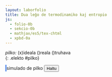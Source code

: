 ```yaml
---
layout: laborfolio
title: Dua leĝo de termodinamiko kaj entropio
js:
  - folio-0b
  - sekcio-0b 
  - mathjax/es5/tex-chtml
  - xpbd-0a
---
```


<!--
http://www.esalq.usp.br/lepse/imgs/conteudo_thumb/Entropy-Is-Simple---If-We-Avoid-The-Briar-Patches.pdf
https://chem.libretexts.org/Bookshelves/Analytical_Chemistry/Analytical_Chemistry_2.1_(Harvey)/06%3A_Equilibrium_Chemistry/6.02%3A_Thermodynamics_and_Equilibrium_Chemistry#equation6.2.3

...: entropi(diferenco) kiel mezuro de energidispersiĝo...

dS = Q/T [J/K]
vd. https://study.com/skill/learn/calculating-change-in-entropy-for-a-process-in-which-energy-is-expelled-explanation.html
-->

<!--

kiel eliro por klarigi entropion uzu modelon de pilko: 
- ideala: daŭre saltanta
- reala: iom post iom perdante energion pro varmperdo, frotvarmo...
- difektita: perdanta aeron el la interna

uzu ideojn de https://github.com/matthias-research/pages/blob/master/tenMinutePhysics/03-billiard.html /
https://matthias-research.github.io/pages/tenMinutePhysics/09-xpbd.pdf
por simulado, sed nur 2-dimensie

-->

<style>
    canvas {
        border: 2px solid cornflowerblue;
    }
</style>

*pilko:* (x)ideala ()reala ()truhava  
{: .elekto #pilko}


<canvas id="kampo" width="500" height="500"></canvas>
simulado de pilko
<button id="haltu">Haltu</button>

<script>

const HEIGHT=500;
const WIDTH=500;
const n_vert = 31; // verticoj de pilko
const gravito = [0,-100];

// elekto de pilkospeco
elekte((elekto,valoro) => {
    console.log(elekto+':'+valoro);
});

/**
 * Simuladas saltantan elastan pilkon en ujo
 */

class Pilko2d extends XPBDObj {

    /**
     * Kreas 2-dimensian pilkon kun radiuso r kiel "torton" el n pecoj
     * @param {*} r radiuso
     * @param {*} n nombro da pecoj
     */
    constructor(r,n,c=[0,0]) {
      super(n,gravito,2);
      const eĝoj = new Uint8Array(2*n + 2*n); // + n*(n-3)); // cirkonferencaj eĝoj + diagonaloj
      const trioj = new Uint8Array(3*n);

      // cirkonferenco...
      // ĉiu vertico havas du koordinatojn x kaj y
      let phi = 0;
      const d = 2*Math.PI/n;
      const tt = n>7?Math.trunc(n/7):1;

      for (let i=0; i<n; i++) {
          this.poz[2*i] = c[0] + r * Math.cos(phi);
          this.poz[2*i+1] = c[1] + r * Math.sin(phi);
          phi += d;

          // aldonu eĝon
          eĝoj[2*i] = i;
          eĝoj[2*i+1] = (i+1)%n; //i<n-1? i+1:0;

          // aldonu trion super tri najbaraj verticoj
          trioj[3*i] = i;
          trioj[3*i+1] = (i+tt)%n;
          trioj[3*i+2] = (i+tt+tt)%n;
      }

      // por pli da stabileco de 2D-cirklo, aldonu kelkajn "spokojn"
      const te = n>10?Math.trunc(n/5):2;
      for (let i=0; i<n; i++) {
        eĝoj[2*n+2*i] = i; //i<n-1? i+1:0;
        eĝoj[2*n+2*i+1] = (i+te)%n; //i<n-1? i+1:0;
      }

/*
      // kelkaj radioj de centro al cirkonferenco      
      let e = 2*n, paŝo = Math.trunc(n/5);
      for (let i=0; i<n; i+=paŝo) {
        for (let j=2; j<n-2; j+=paŝo) {
          eĝoj[e++]=i;
          eĝoj[e++]=(i+j)%n;
        }
      }
*/

      // restriktoj
      this.restr.push(new XRGrundo(this));
      this.restr.push(new XRDistanco(this,eĝoj,0.0005));
      this.restr.push(new XRAreo(this,trioj,0.0005));
    }

    vertico(i) {
      return {x: this.poz[2*i], y: this.poz[2*i+1]}
    }

    rapido(i) {
      return {x: this.rpd[2*i], y: this.rpd[2*i+1]}
    }
}

const canvas = document.getElementById("kampo");
const ctx = canvas.getContext("2d");

const pilko = new Pilko2d(30,n_vert,[40,HEIGHT-40]);
pilko.imas.fill(1);
const xpbd = new XPBD([pilko],gravito);

function desegnu() {
  // cirkonferenca eĝo 
  function eĝo(p1,p2) {
    ctx.beginPath();
    ctx.moveTo(p1.x,HEIGHT-p1.y);
    ctx.lineTo(p2.x,HEIGHT-p2.y);
    ctx.strokeStyle = "#000";
    ctx.lineWidth = 1;
    ctx.stroke();
  }

  // ni montras negativajn rapidojn kiel spuron...
  function rpd(p,v) {
    ctx.beginPath();
    ctx.moveTo(p.x,HEIGHT-p.y);
    ctx.lineTo(p.x-v.x,HEIGHT-p.y+v.y);
    ctx.strokeStyle = "#eeeeff";
    ctx.lineWidth = 3;
    ctx.stroke();
  }

  ctx.clearRect(0, 0, canvas.width, canvas.height);

  // rapidoj kiel spuro  
  /*
  for (let i=0; i<n_vert; i++) {
    rpd(pilko.vertico(i),pilko.rapido(i));
  }
  */
  
  // eĝoj kiel cirkonferenco
  let i = 0, v1 = pilko.vertico(i);
  while (i < n_vert-1) {
    const v2 = pilko.vertico(i+1);
    eĝo(v1,v2);
    v1 = v2; i++;
  }
  // lasta eĝo al 0-a vertico
  v2 = pilko.vertico(0);
  eĝo(v1,v2);
}

let ripetoj; 
if (ripetoj) clearTimeout(ripetoj.p);
const intervalo = 1/60; //200;
const paŝeroj = 10;

desegnu();
ripetoj = ripetu(
    () => {
        xpbd.simulado(1/60,paŝeroj);
        desegnu();
        return true; // ni ne haltos antaŭ butonpremo [Haltu]...(idealgaso.T < d_larĝo);
    },
    intervalo
)

kiam_klako("#haltu",() => {
    if (ripetoj) clearTimeout(ripetoj.p);
});

/*
function ripeto() {
  xpbd.simulado(1,10);
  desegnu();
  // requestAnimationFrame(ripeto);
}

ripeto();
*/

</script>

<!--

sono je distanco, resonado en kapelo....

-->
